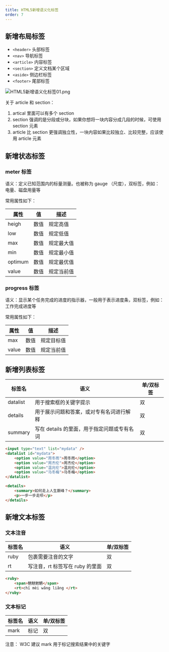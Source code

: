 ```yaml
---
title: HTML5新增语义化标签
order: 7
---
```


## 新增布局标签

- `<header>` 头部标签
- `<nav>` 导航标签
- `<article>` 内容标签
- `<section>` 定义文档某个区域
- `<aside>` 侧边栏标签
- `<footer>` 尾部标签

![HTML5新增语义化标签01.png](https://zhf-picture.oss-cn-qingdao.aliyuncs.com/my-img/HTML5新增语义化标签01.png)

关于 article 和 section：
1. artical 里面可以有多个 section 
2. section 强调的是分段或分块，如果你想将一块内容分成几段的时候，可使用 section 元素
3. article 比 section 更强调独立性，一块内容如果比较独立、比较完整，应该使用 article 元素

## 新增状态标签

### meter 标签

语义：定义已知范围内的标量测量。也被称为 gauge （尺度），双标签，例如：电量、磁盘用量等

常用属性如下：

| 属性  | 值   | 描述     |
| ----- | ---- | -------- |
| heigh | 数值 | 规定高值 |
|  low     | 数值 |  规定低值        |
|   max    | 数值 |     规定最大值     |
|    min   | 数值 |     规定最小值     |
|     optimum  | 数值 |  规定最优值        |
|   value    |  数值    |    规定当前值      |

### progress 标签

语义：显示某个任务完成的进度的指示器，一般用于表示进度条，双标签，例如：工作完成进度等

常用属性如下：

| 属性  | 值   | 描述       |
| ----- | ---- | ---------- |
| max   | 数值 | 规定目标值 |
| value | 数值 | 规定当前值           |

## 新增列表标签

| 标签名   | 语义                                        | 单/双标签 |
| -------- | ------------------------------------------- | --------- |
| datalist | 用于搜索框的关键字提示                      | 双        |
| details  | 用于展示问题和答案，或对专有名词进行解释    | 双        |
| summary  | 写在 details 的里面，用于指定问题或专有名词 | 双          |

```html
<input type="text" list="mydata" />
<datalist id="mydata">
	<option value="周冬雨">周冬雨</option>
	<option value="周杰伦">周杰伦</option>
	<option value="温兆伦">温兆伦</option>
	<option value="马冬梅">马冬梅</option>
</datalist>

<details>
	<summary>如何走上人生巅峰？</summary>
	<p>一步一步走呗</p>
</details>
```

## 新增文本标签

### 文本注音

| 标签名 | 语义                            | 单/双标签 |
| ------ | ------------------------------- | --------- |
| ruby   | 包裹需要注音的文字              | 双        |
| rt     | 写注音，rt 标签写在 ruby 的里面 | 双          |

```html
<ruby>
	<span>魑魅魍魉</span>
	<rt>chī mèi wǎng liǎng </rt>
</ruby>
```

### 文本标记

| 标签名 | 语义 | 单/双标签 |
| ------ | ---- | --------- |
| mark   | 标记 | 双          |

注意： W3C 建议 mark 用于标记搜索结果中的关键字

